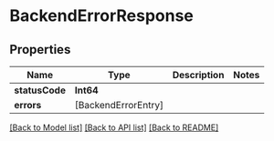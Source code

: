 # BackendErrorResponse

## Properties
Name | Type | Description | Notes
------------ | ------------- | ------------- | -------------
**statusCode** | **Int64** |  | 
**errors** | [BackendErrorEntry] |  | 

[[Back to Model list]](../README.md#documentation-for-models) [[Back to API list]](../README.md#documentation-for-api-endpoints) [[Back to README]](../README.md)


